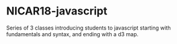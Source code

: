 # NICAR18-javascript
Series of 3 classes introducing students to javascript starting with fundamentals and syntax, and ending with a d3 map.
